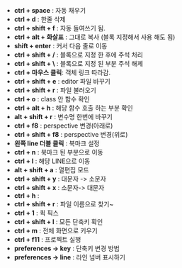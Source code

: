 - **ctrl + space** : 자동 채우기
- **ctrl + d** : 한줄 삭제
- **ctrl + shift + f** : 자동 들여쓰기 됨.
- **ctrl + alt + 화살표** : 그대로 복사 (블록 지정해서 사용 해도 됨)
- **shift + enter** : 커서 다음 줄로 이동
- **ctrl + shift + /** : 블록으로 지정 한 후에 주석 처리
- **ctrl + shift + \\** : 블록으로 지정 된 부분 주석 해제
- **ctrl + 마우스 클릭**: 객체 링크 따라감.
- **ctrl + shift + e** : editor 파일 바꾸기
- **ctrl + shift + r** : 파일 불러오기
- **ctrl + o** : class 안 함수 확인
- **ctrl + alt + h** : 해당 함수 호출 하는 부분 확인
- **alt + shift + r** : 변수명 한번에 바꾸기
- **ctrl + f8** : perspective 변경(아래로)
- **ctrl + shift + f8** : perspective 변경(위로)
- **왼쪽 line 더블 클릭** : 북마크 설정
- **ctrl + n** : 북마크 된 부분으로 이동
- **ctrl + l** : 해당 LINE으로 이동
- **alt + shift + a** : 열편집 모드
- **ctrl + shift + y** : 대문자 -> 소문자
- **ctrl + shift + x** : 소문자->  대문자
- **ctrl + h** : 
- **ctrl + shift + r** : 파일 이름으로 찾기~
- **ctrl + 1** : 퀵 픽스
- **ctrl + shift + l** : 모든 단축키 확인
- **ctrl + m** : 전체 화면으로 키우기
- **ctrl + f11** : 프로젝트 실행
- **preferences -> key** : 단축키 변경 방법
- **preferences -> line** : 라인 넘버 표시하기
